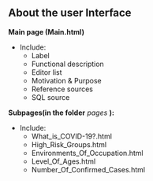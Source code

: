 About the user Interface
---------------------------------------
**Main page (Main.html)**
- Include:
  - Label
  - Functional description
  - Editor list
  - Motivation & Purpose
  - Reference sources
  - SQL source


**Subpages(in the folder** *pages* **):**
- Include:
  - What_is_COVID-19?.html
  - High_Risk_Groups.html
  - Environments_Of_Occupation.html
  - Level_Of_Ages.html
  - Number_Of_Confirmed_Cases.html
  
